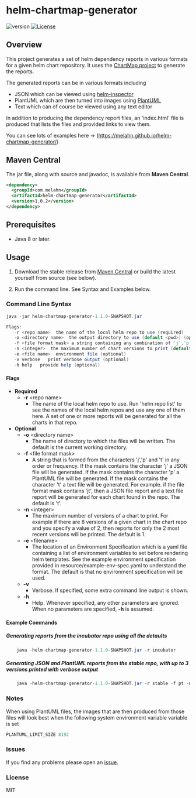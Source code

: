 # helm-chartmap-generator

![version](https://img.shields.io/badge/version-1.0.2-green)
[![License](https://img.shields.io/badge/License-MIT-blue.svg)](https://opensource.org/licenses/MIT)

## Overview

This project generates a set of helm dependency reports in various formats for a given helm chart repository.  It uses
the [ChartMap project](https://github.com/melahn/helm-chartmap) to generate the reports.  

The generated reports can be in various formats including

* JSON which can be viewed using [helm-inspector](https://github.com/melahn/helm-inspector)  
* PlantUML which are then turned into images using [PlantUML](https://plantuml.com/)
* Text which can of course be viewed using any text editor

In addition to producing the dependency report files, an 'index.html' file is produced that lists the files
and provided links to view them.

You can see lots of examples here -> (<https://melahn.github.io/helm-chartmap-generator/>)

## Maven Central

The jar file, along with source and javadoc, is available from **Maven Central**.  

``` xml
<dependency>
  <groupId>com.melahn</groupId>
  <artifactId>helm-chartmap-generator</artifactId>
  <version>1.0.2</version>
</dependency>
```

## Prerequisites

* Java 8 or later.

## Usage

1. Download the stable release from [Maven Central](https://oss.sonatype.org/service/local/repositories/releases/content/com/melahn/helm-chartmap-generator/1.0.2/helm-chartmap-generator-1.0.2.jar)
or build the latest yourself from source (see below).

2. Run the command line.  See Syntax and Examples below.

### Command Line Syntax

``` java
java -jar helm-chartmap-generator-1.1.0-SNAPSHOT.jar

Flags:
   -r <repo name>  the name of the local helm repo to use (required)
   -o <directory name>  the output directory to use (default <pwd>) (optional)
   -f <file format mask> a string containing any combination of 'j','p' and 't' (default 't') (optional)
   -n <integer>  the maximum number of chart versions to print (default 1) (optional)
   -e <file name>  environment file (optional)
   -v verbose   print verbose output (optional)
   -h help   provide help (optional)
```

#### Flags

* **Required**
  * **-r** \<repo name\>
    * The name of the local helm repo to use.  Run 'helm repo list' to see the names of the local helm repos and use any one of them here.  A set of one or more reports will be generated for all the charts in that repo.  
* **Optional**
  * **-o** \<directory name\>
    * The name of directory to which the files will be written.  The default is the current working directory.
  * **-f** \<file format mask\>
    * A string that is formed from the characters 'j','p' and 't' in any order or frequency.  If the mask contains the character 'j' a JSON file will be generated.  If the mask contains the character 'p' a PlantUML file will be generated. If the mask contains the character 't' a text file will be generated.  For example. if the file format mask contains 'jt', then a JSON file report and a text file report will be generated for each chart found in the repo.  The default is 't'.
  * **-n** \<integer\>
    * The maximum number of versions of a chart to print.  For example if there are 8 versions of a given chart in the chart repo and you specify a value of 2, then reports for only the 2 most recent versions will be printed.  The default is 1.
  * **-e** \<filename\>
    * The location of an Environment Specification which is a yaml file containing a list of environment variables to set before rendering helm templates. See the example environment specification provided in resource/example-env-spec.yaml to understand the format.   The default is that no environment specification will be used.
  * **-v**
    * Verbose.  If specified, some extra command line output is shown.
  * **-h**
    * Help.  Whenever specified, any other parameters are ignored.  When no parameters are specified, **-h** is assumed.

#### Example Commands

##### Generating reports from the incubator repo using all the detaults

``` java
    java -helm-chartmap-generator-1.1.0-SNAPSHOT.jar -r incubator 
```

##### Generating JSON and PlantUML reports from the stable repo, with up to 3 versions printed with verbose output

``` java
    java -helm-chartmap-generator-1.1.0-SNAPSHOT.jar -r stable -f pt -n 3 -v 
```

### Notes

When using PlantUML files, the images that are then produced from those files will look best when the following
system environment variable variable is set

``` java
PLANTUML_LIMIT_SIZE 8192
```

### Issues

If you find any problems please open an [issue](https://github.com/melahn/helm-chartmap-generator/issues).

### License

MIT
